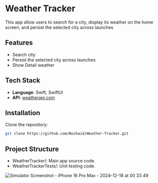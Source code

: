 # Weather Tracker
This app allow users to search for a city, display its weather on the home screen, and persist the selected city across launches

## Features

- Search city
- Persist the selected city across launches
- Show Detail weather

## Tech Stack

- **Language**: Swift, SwiftUI
- **API**: [weatherapi.com](https://www.weatherapi.com/)


## Installation

Clone the repository:
   ```bash
   git clone https://github.com/Noshaid/Weather-Tracker.git
   ```

## Project Structure

- WeatherTracker/: Main app source code.
- WeatherTrackerTests/: Unit testing code.

![Simulator Screenshot - iPhone 16 Pro Max - 2024-12-18 at 00 33 49](https://github.com/user-attachments/assets/6550ff91-894e-4f4e-bdc3-0c2019d2ba48)
